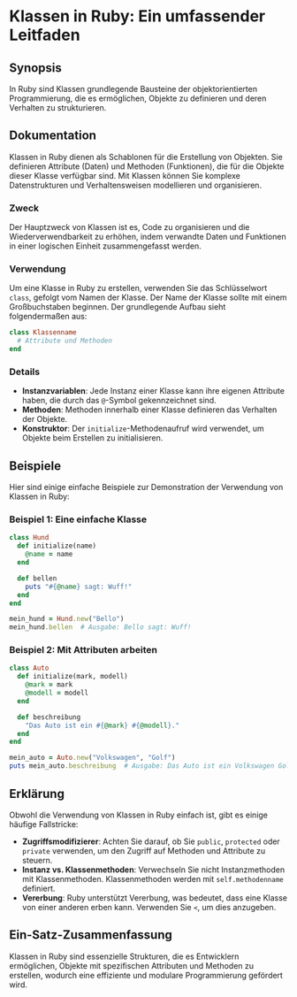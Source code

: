 <!--
Meta Description: # Klassen in Ruby: Ein umfassender Leitfaden ## Synopsis In Ruby sind Klassen grundlegende Bausteine der objektorientierten Programmierung, die es erm...
Meta Keywords: ruby, und, der, klassen, die
-->

# Klassen in Ruby: Ein umfassender Leitfaden

## Synopsis
In Ruby sind Klassen grundlegende Bausteine der objektorientierten Programmierung, die es ermöglichen, Objekte zu definieren und deren Verhalten zu strukturieren.

## Dokumentation
Klassen in Ruby dienen als Schablonen für die Erstellung von Objekten. Sie definieren Attribute (Daten) und Methoden (Funktionen), die für die Objekte dieser Klasse verfügbar sind. Mit Klassen können Sie komplexe Datenstrukturen und Verhaltensweisen modellieren und organisieren.

### Zweck
Der Hauptzweck von Klassen ist es, Code zu organisieren und die Wiederverwendbarkeit zu erhöhen, indem verwandte Daten und Funktionen in einer logischen Einheit zusammengefasst werden.

### Verwendung
Um eine Klasse in Ruby zu erstellen, verwenden Sie das Schlüsselwort `class`, gefolgt vom Namen der Klasse. Der Name der Klasse sollte mit einem Großbuchstaben beginnen. Der grundlegende Aufbau sieht folgendermaßen aus:

```ruby
class Klassenname
  # Attribute und Methoden
end
```

### Details
- **Instanzvariablen**: Jede Instanz einer Klasse kann ihre eigenen Attribute haben, die durch das `@`-Symbol gekennzeichnet sind.
- **Methoden**: Methoden innerhalb einer Klasse definieren das Verhalten der Objekte.
- **Konstruktor**: Der `initialize`-Methodenaufruf wird verwendet, um Objekte beim Erstellen zu initialisieren.

## Beispiele
Hier sind einige einfache Beispiele zur Demonstration der Verwendung von Klassen in Ruby:

### Beispiel 1: Eine einfache Klasse
```ruby
class Hund
  def initialize(name)
    @name = name
  end

  def bellen
    puts "#{@name} sagt: Wuff!"
  end
end

mein_hund = Hund.new("Bello")
mein_hund.bellen  # Ausgabe: Bello sagt: Wuff!
```

### Beispiel 2: Mit Attributen arbeiten
```ruby
class Auto
  def initialize(mark, modell)
    @mark = mark
    @modell = modell
  end

  def beschreibung
    "Das Auto ist ein #{@mark} #{@modell}."
  end
end

mein_auto = Auto.new("Volkswagen", "Golf")
puts mein_auto.beschreibung  # Ausgabe: Das Auto ist ein Volkswagen Golf.
```

## Erklärung
Obwohl die Verwendung von Klassen in Ruby einfach ist, gibt es einige häufige Fallstricke:

- **Zugriffsmodifizierer**: Achten Sie darauf, ob Sie `public`, `protected` oder `private` verwenden, um den Zugriff auf Methoden und Attribute zu steuern.
- **Instanz vs. Klassenmethoden**: Verwechseln Sie nicht Instanzmethoden mit Klassenmethoden. Klassenmethoden werden mit `self.methodenname` definiert.
- **Vererbung**: Ruby unterstützt Vererbung, was bedeutet, dass eine Klasse von einer anderen erben kann. Verwenden Sie `<`, um dies anzugeben.

## Ein-Satz-Zusammenfassung
Klassen in Ruby sind essenzielle Strukturen, die es Entwicklern ermöglichen, Objekte mit spezifischen Attributen und Methoden zu erstellen, wodurch eine effiziente und modulare Programmierung gefördert wird.